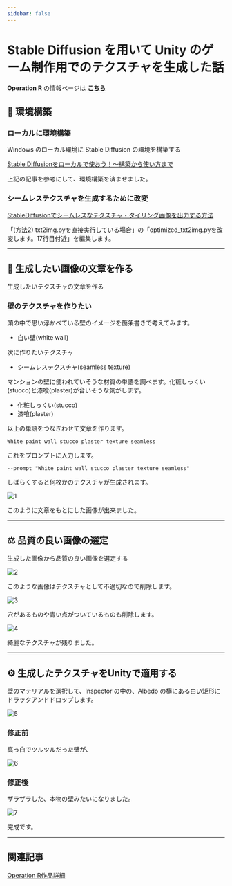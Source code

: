 ```yaml
---
sidebar: false
---
```


# Stable Diffusion を用いて Unity のゲーム制作用でのテクスチャを生成した話
**Operation R** の情報ページは [**こちら**](../works/OperationR.md) 

## 🔨 環境構築

### ローカルに環境構築
Windows のローカル環境に Stable Diffusion の環境を構築する

[Stable Diffusionをローカルで使おう！〜構築から使い方まで](https://golabo.net/stable_diffusion_make_uses/)

上記の記事を参考にして、環境構築を済ませました。

### シームレステクスチャを生成するために改変

[StableDiffusionでシームレスなテクスチャ・タイリング画像を出力する方法](https://note.com/fururu3d/n/n951dd56da65c)

「(方法2) txt2img.pyを直接実行している場合」の「optimized_txt2img.pyを改変します。17行目付近」を編集します。

---

## 📝 生成したい画像の文章を作る
生成したいテクスチャの文章を作る

### 壁のテクスチャを作りたい

頭の中で思い浮かべている壁のイメージを箇条書きで考えてみます。

- 白い壁(white wall)

次に作りたいテクスチャ

- シームレステクスチャ(seamless texture)

マンションの壁に使われていそうな材質の単語を調べます。化粧しっくい(stucco)と漆喰(plaster)が合いそうな気がします。

- 化粧しっくい(stucco)
- 漆喰(plaster)

以上の単語をつなぎわせて文章を作ります。

```
White paint wall stucco plaster texture seamless
```

これをプロンプトに入力します。

```
--prompt "White paint wall stucco plaster texture seamless"
```

しばらくすると何枚かのテクスチャが生成されます。

![1](../.vuepress/public/imgs/articles/OperationR-StableDiffusion/1.png)

このように文章をもとにした画像が出来ました。

---

## ⚖️ 品質の良い画像の選定
生成した画像から品質の良い画像を選定する

![2](../.vuepress/public/imgs/articles/OperationR-StableDiffusion/2.png)

このような画像はテクスチャとして不適切なので削除します。

![3](../.vuepress/public/imgs/articles/OperationR-StableDiffusion/3.png)

穴があるものや青い点がついているものも削除します。

![4](../.vuepress/public/imgs/articles/OperationR-StableDiffusion/4.png)

綺麗なテクスチャが残りました。

---

## ⚙️ 生成したテクスチャをUnityで適用する

壁のマテリアルを選択して、Inspector の中の、Albedo の横にある白い矩形にドラックアンドドロップします。

![5](../.vuepress/public/imgs/articles/OperationR-StableDiffusion/5.png)

### 修正前
真っ白でツルツルだった壁が、

![6](../.vuepress/public/imgs/articles/OperationR-StableDiffusion/6.png)

### 修正後
ザラザラした、本物の壁みたいになりました。

![7](../.vuepress/public/imgs/articles/OperationR-StableDiffusion/7.png)

完成です。

---

## 関連記事
[Operation R作品詳細](../works/OperationR.md)